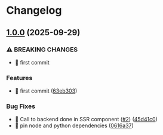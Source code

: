 # Changelog

## [1.0.0](https://github.com/Foxon-Consulting/interflow/compare/v0.0.1...1.0.0) (2025-09-29)


### ⚠ BREAKING CHANGES

* :tada: first commit

### Features

* :tada: first commit ([63eb303](https://github.com/Foxon-Consulting/interflow/commit/63eb3031e1aa22efb5cef870fd4bf5ee80db9ad6))


### Bug Fixes

* :bricks: Call to backend done in SSR component ([#2](https://github.com/Foxon-Consulting/interflow/issues/2)) ([45d41c0](https://github.com/Foxon-Consulting/interflow/commit/45d41c0ed4484c5158291f0a83938c54808382ac))
* :pushpin: pin node and  python dependencies ([0616a37](https://github.com/Foxon-Consulting/interflow/commit/0616a3726fc60d00e7810b119833f58ec2a8a914))
